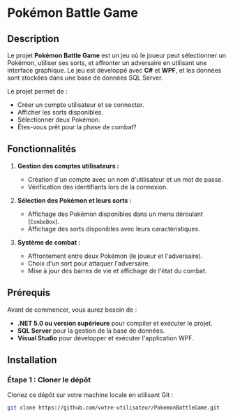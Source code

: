 # Pokémon Battle Game

## Description

Le projet **Pokémon Battle Game** est un jeu où le joueur peut sélectionner un Pokémon, utiliser ses sorts, et affronter un adversaire en utilisant une interface graphique. Le jeu est développé avec **C#** et **WPF**, et les données sont stockées dans une base de données SQL Server.

Le projet permet de :
- Créer un compte utilisateur et se connecter.
- Afficher les sorts disponibles.
- Sélectionner deux Pokémon.
- Êtes-vous prêt pour la phase de combat?

## Fonctionnalités

1. **Gestion des comptes utilisateurs :**
   - Création d'un compte avec un nom d'utilisateur et un mot de passe.
   - Vérification des identifiants lors de la connexion.
   
2. **Sélection des Pokémon et leurs sorts :**
   - Affichage des Pokémon disponibles dans un menu déroulant (`ComboBox`).
   - Affichage des sorts disponibles avec leurs caractéristiques.

3. **Système de combat :**
   - Affrontement entre deux Pokémon (le joueur et l'adversaire).
   - Choix d'un sort pour attaquer l'adversaire.
   - Mise à jour des barres de vie et affichage de l'état du combat.

## Prérequis

Avant de commencer, vous aurez besoin de :

- **.NET 5.0 ou version supérieure** pour compiler et exécuter le projet.
- **SQL Server** pour la gestion de la base de données.
- **Visual Studio** pour développer et exécuter l'application WPF.

## Installation

### Étape 1 : Cloner le dépôt

Clonez ce dépôt sur votre machine locale en utilisant Git :

```bash
git clone https://github.com/votre-utilisateur/PokemonBattleGame.git

